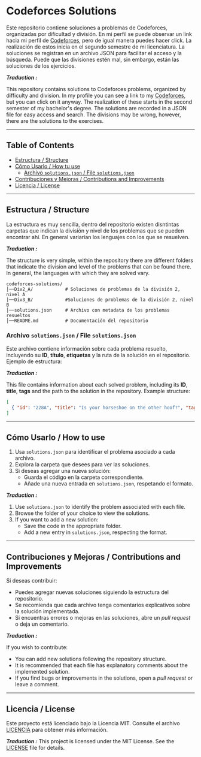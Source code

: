 # Codeforces Solutions

Este repositorio contiene soluciones a problemas de Codeforces, organizadas por dificultad y división. En mi perfil se puede observar un link hacia mi perfil de [Codeforces](https://codeforces.com/profile/Urri), 
pero de igual manera puedes hacer click. La realización de estos inicia en el segundo semestre de mi licenciatura. La soluciones se registran en un archivo JSON para facilitar el acceso y la búsqueda. Puede que las divisiones estén mal, sin embargo, están las soluciones de los ejercicios.

***Traduction :***

This repository contains solutions to Codeforces problems, organized by difficulty and division. In my profile you can see a link to my [Codeforces](https://codeforces.com/profile/Urri), 
but you can click on it anyway. The realization of these starts in the second semester of my bachelor's degree. The solutions are recorded in a JSON file for easy access and search. The divisions may be wrong, however, there are the solutions to the exercises.

---

## Table of Contents

- [Estructura / Structure](#estructura--structure)
- [Cómo Usarlo / How tu use](#cómo-usarlo--how-to-use)
    - [Archivo `solutions.json` / File `solutions.json`](#archivo-solutionsjson--file-solutionsjson)
- [Contribuciones y Mejoras / Contributions and Improvements](#contribuciones-y-mejoras--contributions-and-improvements)
- [Licencia / License](#licencia--license)


---

## Estructura / Structure

La estructura es muy sencilla, dentro del repositorio existen disntintas carpetas que indican la división y nivel de los problemas que se pueden encontrar ahí. En general variarían los lenguajes con los que se resuelven. 

***Traduction :*** 

The structure is very simple, within the repository there are different folders that indicate the division and level of the problems that can be found there. In general, the languages with which they are solved vary.

```plaintext
codeforces-solutions/
│──Div2_A/            # Soluciones de problemas de la división 2, nivel A
|──Div3_B/            #Soluciones de problemas de la división 2, nivel B
│──solutions.json     # Archivo con metadata de los problemas resueltos
│──README.md          # Documentación del repositorio
```

### Archivo `solutions.json` / File `solutions.json`

Este archivo contiene información sobre cada problema resuelto, incluyendo su **ID**, **título**, **etiquetas** y la ruta de la solución en el repositorio. Ejemplo de estructura:

***Traduction :*** 

This file contains information about each solved problem, including its **ID**, **title**, **tags** and the path to the solution in the repository. Example structure:


```json
[
  { "id": "228A", "title": "Is your horseshoe on the other hoof?", "tags": ["implementation", "*800"], "solution": "Div2_A/228A.c" },
]
```

---

## Cómo Usarlo / How to use

1. Usa `solutions.json` para identificar el problema asociado a cada archivo.
2. Explora la carpeta que desees para ver las soluciones.
3. Si deseas agregar una nueva solución:
   - Guarda el código en la carpeta correspondiente.
   - Añade una nueva entrada en `solutions.json`, respetando el formato.
  
***Traduction :*** 

1. Use `solutions.json` to identify the problem associated with each file.
2. Browse the folder of your choice to view the solutions.
3. If you want to add a new solution:
   - Save the code in the appropriate folder.
   - Add a new entry in `solutions.json`, respecting the format.


---

## Contribuciones y Mejoras / Contributions and Improvements

Si deseas contribuir:
- Puedes agregar nuevas soluciones siguiendo la estructura del repositorio.
- Se recomienda que cada archivo tenga comentarios explicativos sobre la solución implementada.
- Si encuentras errores o mejoras en las soluciones, abre un _pull request_ o deja un comentario.

***Traduction :*** 

If you wish to contribute:
- You can add new solutions following the repository structure.
- It is recommended that each file has explanatory comments about the implemented solution.
- If you find bugs or improvements in the solutions, open a _pull request_ or leave a comment.


---

## Licencia / License
Este proyecto está licenciado bajo la Licencia MIT. Consulte el archivo [LICENCIA](LICENCIA) para obtener más información.

***Traduction :***
This project is licensed under the MIT License. See the [LICENSE](LICENSE) file for details.
